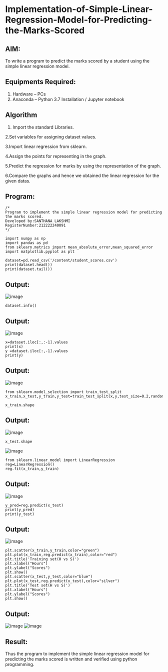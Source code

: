 # Implementation-of-Simple-Linear-Regression-Model-for-Predicting-the-Marks-Scored

## AIM:
To write a program to predict the marks scored by a student using the simple linear regression model.

## Equipments Required:
1. Hardware – PCs
2. Anaconda – Python 3.7 Installation / Jupyter notebook

## Algorithm

1. Import the standard Libraries.

  2.Set variables for assigning dataset values.

  3.Import linear regression from sklearn.

  4.Assign the points for representing in the graph.

  5.Predict the regression for marks by using the representation of the graph.

  6.Compare the graphs and hence we obtained the linear regression for the given datas.
## Program:
```
/*
Program to implement the simple linear regression model for predicting the marks scored.
Developed by:SANTHANA LAKSHMI
RegisterNumber:212222240091
*/
```
```
import numpy as np
import pandas as pd
from sklearn.metrics import mean_absolute_error,mean_squared_error
import matplotlib.pyplot as plt
```
```
dataset=pd.read_csv('/content/student_scores.csv')
print(dataset.head())
print(dataset.tail())
```
## Output:
![image](https://github.com/user-attachments/assets/40aa0093-96a9-4194-a80f-875b7cd02238)
```
dataset.info()
```
## Output:
![image](https://github.com/user-attachments/assets/473c6db2-9678-4791-999d-fede26d7aae0)
```
x=dataset.iloc[:,:-1].values
print(x)
y =dataset.iloc[:,-1].values
print(y)
```
## Output:
![image](https://github.com/user-attachments/assets/3358e667-a1a5-4a04-b7db-8d6be3080ef6)
```
from sklearn.model_selection import train_test_split
x_train,x_test,y_train,y_test=train_test_split(x,y,test_size=0.2,random_state=0)
```
```
x_train.shape
```
## Output:
![image](https://github.com/user-attachments/assets/e3d7fda9-be2c-4ac5-948f-424356de6cad)
```
x_test.shape
```
![image](https://github.com/user-attachments/assets/981b2e22-e7aa-4e18-9580-c1e6f2297fef)
```
from sklearn.linear_model import LinearRegression
reg=LinearRegression()
reg.fit(x_train,y_train)
```
## Output:
![image](https://github.com/user-attachments/assets/9e642509-0f0e-4267-b093-f44d71fd9968)
```
y_pred=reg.predict(x_test)
print(y_pred)
print(y_test)
```
## Output:
![image](https://github.com/user-attachments/assets/d8ce2355-db06-4014-8855-a5035d619c57)
```
plt.scatter(x_train,y_train,color="green")
plt.plot(x_train,reg.predict(x_train),color="red")
plt.title('Training set(H vs S)')
plt.xlabel("Hours")
plt.ylabel("Scores")
plt.show()
plt.scatter(x_test,y_test,color="blue")
plt.plot(x_test,reg.predict(x_test),color="silver")
plt.title('Test set(H vs S)')
plt.xlabel("Hours")
plt.ylabel("Scores")
plt.show()
```
## Output:
![image](https://github.com/user-attachments/assets/39cac148-6547-49d5-8614-7f6b018cd355)
![image](https://github.com/user-attachments/assets/220916aa-696d-49ee-bbcb-bf2a1f5cf6b2)



## Result:
Thus the program to implement the simple linear regression model for predicting the marks scored is written and verified using python programming.
